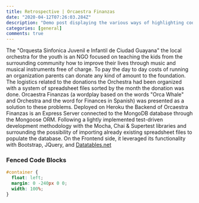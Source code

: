 ```yaml
---
title: Retrospective | Orcaestra Finanzas
date: "2020-04-12T07:26:03.284Z"
description: "Demo post displaying the various ways of highlighting code in Markdown."
categories: [general]
comments: true
---
```


The "Orquesta Sinfonica Juvenil e Infantil de Ciudad Guayana" the local orchestra for the youth is an NGO focused on teaching the kids from the surrounding community how to improve their lives through music and musical instruments free of charge. To pay the day to day costs of running an organization parents can donate any kind of amount to the foundation. The logistics related to the donations the Orchestra had been organized with a system of spreadsheet files sorted by the month the donation was done. Orcaestra Finanzas (a wordplay based on the words "Orca Whale" and Orchestra and the word for Finances in Spanish) was presented as a solution to these problems. Deployed on Heroku the Backend of Orcaestra Finanzas is an Express Server connected to the MongoDB database through the Mongoose ORM. Following a lightly implemented test-driven development methodology with the Mocha, Chai & Supertest libraries and surrounding the possibility of importing already existing spreadsheet files to populate the database. On the Frontend side, it leveraged its functionality with Bootstrap, JQuery, and [Datatables.net](http://datatables.net/)

### Fenced Code Blocks

```css
#container {
  float: left;
  margin: 0 -240px 0 0;
  width: 100%;
}
```
